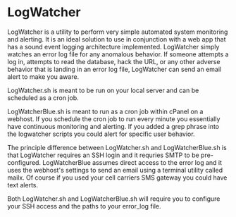 # LogWatcher
LogWatcher is a utility to perform very simple automated system monitoring and alerting.  It is an ideal solution to use in conjunction with a web app that has a sound event logging architecture implemented.  LogWatcher simply watches an error log file for any anomalous behavior.  If someone attempts a log in, attempts to read the database, hack the URL, or any other adverse behavior that is landing in an error log file, LogWatcher can send an email alert to make you aware.

LogWatcher.sh is meant to be run on your local server and can be scheduled as a cron job.

LogWatcherBlue.sh is meant to run as a cron job within cPanel on a webhost.  If you schedule the cron job to run every minute you essentially have continuous monitoring and alerting.  If you added a grep phrase into the logwatcher scripts you could alert for specific user behavior.

The principle difference between LogWatcher.sh and LogWatcherBlue.sh is that LogWatcher requires an SSH login and it requries SMTP to be pre-configured.  LogWatcherBlue assumes direct access to the error log and it uses the webhost's settings to send an email using a terminal utility called mailx.  Of course if you used your cell carriers SMS gateway you could have text alerts.

Both LogWatcher.sh and LogWatcherBlue.sh will require you to configure your SSH access and the paths to your error_log file.
